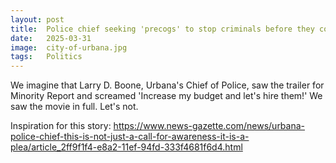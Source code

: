 ```yaml
---
layout: post
title:  Police chief seeking 'precogs' to stop criminals before they commit crime
date:   2025-03-31
image:  city-of-urbana.jpg
tags:   Politics
---
```


We imagine that Larry D. Boone, Urbana's Chief of Police, saw the trailer for Minority Report and screamed 'Increase my budget and let's hire them!' We saw the movie in full. Let's not.

Inspiration for this story: https://www.news-gazette.com/news/urbana-police-chief-this-is-not-just-a-call-for-awareness-it-is-a-plea/article_2ff9f1f4-e8a2-11ef-94fd-333f4681f6d4.html